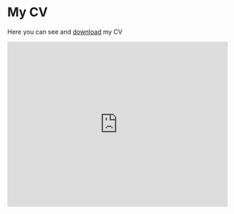 # My CV


Here you can see and [download](https://raw.githubusercontent.com/GianmarcoAndreana/gianmarcoandreana.github.io/main/Gianmarco_Andreana_CV.pdf) my CV

<embed src="https://drive.google.com/viewerng/viewer?embedded=true&url=https://raw.githubusercontent.com/GianmarcoAndreana/gianmarcoandreana.github.io/main/Gianmarco_Andreana_CV.pdf" width="500" height="375">

